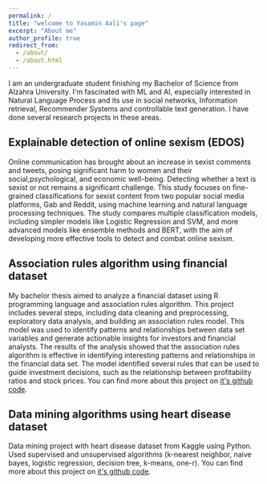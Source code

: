 ```yaml
---
permalink: /
title: "welcome to Yasamin Aali's page"
excerpt: "About me"
author_profile: true
redirect_from: 
  - /about/
  - /about.html
---
```


I am an undergraduate student finishing my Bachelor of Science from Alzahra University. I'm fascinated with ML and AI, especially interested in Natural Language Process and its use in social networks, Information retrieval, Recommender Systems and controllable text generation. I have done several research projects in these areas.



Explainable detection of online sexism (EDOS)
------
Online communication has brought about an increase in sexist comments and tweets, posing significant harm to women and their social,psychological, and economic well-being. Detecting whether a text is sexist or not remains a significant challenge. This study focuses on fine-grained classifications for sexist content from two popular social media platforms, Gab and Reddit, using machine learning and natural language processing techniques. The study compares multiple classification models, including simpler models like Logistic Regression and SVM, and more advanced models like ensemble methods and BERT, with the aim of developing more effective tools to detect and combat online sexism.

Association rules algorithm using financial dataset
------
My bachelor thesis aimed to analyze a financial dataset using R programming language and association rules algorithm. This project includes several steps, including data cleaning and preprocessing, exploratory data analysis, and building an association rules model. This model was used to identify patterns and relationships between data set variables and generate actionable insights for investors and financial analysts. The results of the analysis showed that the association rules algorithm is effective in identifying interesting patterns and relationships in the financial data set. The model identified several rules that can be used to guide investment decisions, such as the relationship between profitability ratios and stock prices. You can find more about this project on [it's github code](https://github.com/yasaminaali/R-Project).

Data mining algorithms using heart disease dataset
------
Data mining project with heart disease dataset from Kaggle using Python. Used supervised and unsupervised algorithms (k-nearest neighbor, naive bayes, logistic regression, decision tree, k-means, one-r). You can find more about this project on [it's github code](https://github.com/yasaminaali/DataMining_HeartDisease).

